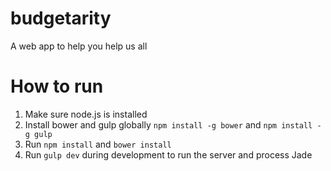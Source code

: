 # budgetarity
A web app to help you help us all

# How to run
1. Make sure node.js is installed
2. Install bower and gulp globally `npm install -g bower` and `npm install -g gulp`
3. Run `npm install` and `bower install`
4. Run `gulp dev` during development to run the server and process Jade
